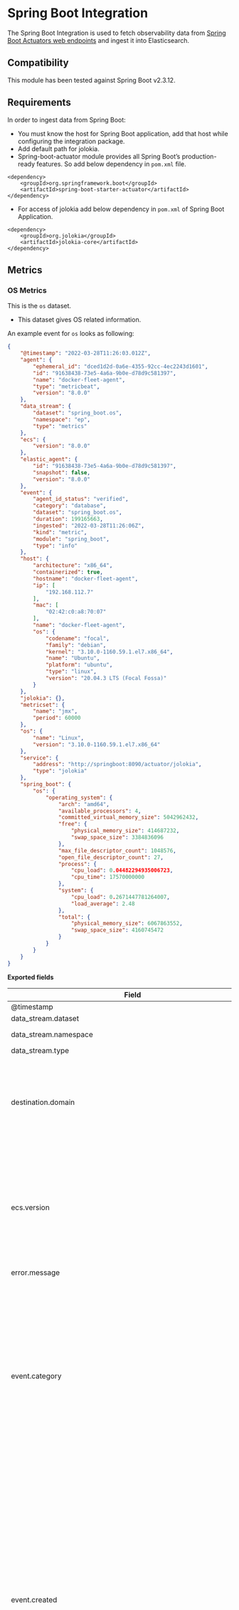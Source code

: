 # Spring Boot Integration

The Spring Boot Integration is used to fetch observability data from [Spring Boot Actuators web endpoints](https://docs.spring.io/spring-boot/docs/2.6.3/actuator-api/htmlsingle/) and ingest it into Elasticsearch.

## Compatibility

This module has been tested against Spring Boot v2.3.12.

## Requirements

In order to ingest data from Spring Boot:
- You must know the host for Spring Boot application, add that host while configuring the integration package.
- Add default path for jolokia.
- Spring-boot-actuator module provides all Spring Boot’s production-ready features. So add below dependency in `pom.xml` file.
```
<dependency>
    <groupId>org.springframework.boot</groupId>
    <artifactId>spring-boot-starter-actuator</artifactId>
</dependency>
```
- For access of jolokia add below dependency in `pom.xml` of Spring Boot Application.
```
<dependency>
	<groupId>org.jolokia</groupId>
	<artifactId>jolokia-core</artifactId>
</dependency>
```

## Metrics

### OS Metrics

This is the `os` dataset.

- This dataset gives OS related information.

An example event for `os` looks as following:

```json
{
    "@timestamp": "2022-03-28T11:26:03.012Z",
    "agent": {
        "ephemeral_id": "dced1d2d-0a6e-4355-92cc-4ec2243d1601",
        "id": "91638438-73e5-4a6a-9b0e-d78d9c581397",
        "name": "docker-fleet-agent",
        "type": "metricbeat",
        "version": "8.0.0"
    },
    "data_stream": {
        "dataset": "spring_boot.os",
        "namespace": "ep",
        "type": "metrics"
    },
    "ecs": {
        "version": "8.0.0"
    },
    "elastic_agent": {
        "id": "91638438-73e5-4a6a-9b0e-d78d9c581397",
        "snapshot": false,
        "version": "8.0.0"
    },
    "event": {
        "agent_id_status": "verified",
        "category": "database",
        "dataset": "spring_boot.os",
        "duration": 199165663,
        "ingested": "2022-03-28T11:26:06Z",
        "kind": "metric",
        "module": "spring_boot",
        "type": "info"
    },
    "host": {
        "architecture": "x86_64",
        "containerized": true,
        "hostname": "docker-fleet-agent",
        "ip": [
            "192.168.112.7"
        ],
        "mac": [
            "02:42:c0:a8:70:07"
        ],
        "name": "docker-fleet-agent",
        "os": {
            "codename": "focal",
            "family": "debian",
            "kernel": "3.10.0-1160.59.1.el7.x86_64",
            "name": "Ubuntu",
            "platform": "ubuntu",
            "type": "linux",
            "version": "20.04.3 LTS (Focal Fossa)"
        }
    },
    "jolokia": {},
    "metricset": {
        "name": "jmx",
        "period": 60000
    },
    "os": {
        "name": "Linux",
        "version": "3.10.0-1160.59.1.el7.x86_64"
    },
    "service": {
        "address": "http://springboot:8090/actuator/jolokia",
        "type": "jolokia"
    },
    "spring_boot": {
        "os": {
            "operating_system": {
                "arch": "amd64",
                "available_processors": 4,
                "committed_virtual_memory_size": 5042962432,
                "free": {
                    "physical_memory_size": 414687232,
                    "swap_space_size": 3384836096
                },
                "max_file_descriptor_count": 1048576,
                "open_file_descriptor_count": 27,
                "process": {
                    "cpu_load": 0.04482294935006723,
                    "cpu_time": 17570000000
                },
                "system": {
                    "cpu_load": 0.2671447781264007,
                    "load_average": 2.48
                },
                "total": {
                    "physical_memory_size": 6067863552,
                    "swap_space_size": 4160745472
                }
            }
        }
    }
}
```

**Exported fields**

| Field | Description | Type |
|---|---|---|
| @timestamp | Event timestamp. | date |
| data_stream.dataset | Data stream dataset. | constant_keyword |
| data_stream.namespace | Data stream namespace. | constant_keyword |
| data_stream.type | Data stream type. | constant_keyword |
| destination.domain | The domain name of the destination system. This value may be a host name, a fully qualified domain name, or another host naming format. The value may derive from the original event or be added from enrichment. | keyword |
| ecs.version | ECS version this event conforms to. `ecs.version` is a required field and must exist in all events. When querying across multiple indices -- which may conform to slightly different ECS versions -- this field lets integrations adjust to the schema version of the events. | keyword |
| error.message | Error message. | match_only_text |
| event.category | This is one of four ECS Categorization Fields, and indicates the second level in the ECS category hierarchy. `event.category` represents the "big buckets" of ECS categories. For example, filtering on `event.category:process` yields all events relating to process activity. This field is closely related to `event.type`, which is used as a subcategory. This field is an array. This will allow proper categorization of some events that fall in multiple categories. | keyword |
| event.created | event.created contains the date/time when the event was first read by an agent, or by your pipeline. This field is distinct from @timestamp in that @timestamp typically contain the time extracted from the original event. In most situations, these two timestamps will be slightly different. The difference can be used to calculate the delay between your source generating an event, and the time when your agent first processed it. This can be used to monitor your agent's or pipeline's ability to keep up with your event source. In case the two timestamps are identical, @timestamp should be used. | date |
| event.dataset | Name of the dataset. If an event source publishes more than one type of log or events (e.g. access log, error log), the dataset is used to specify which one the event comes from. It's recommended but not required to start the dataset name with the module name, followed by a dot, then the dataset name. | keyword |
| event.kind | This is one of four ECS Categorization Fields, and indicates the highest level in the ECS category hierarchy. `event.kind` gives high-level information about what type of information the event contains, without being specific to the contents of the event. For example, values of this field distinguish alert events from metric events. The value of this field can be used to inform how these kinds of events should be handled. They may warrant different retention, different access control, it may also help understand whether the data coming in at a regular interval or not. | keyword |
| event.module | Name of the module this data is coming from. If your monitoring agent supports the concept of modules or plugins to process events of a given source (e.g. Apache logs), `event.module` should contain the name of this module. | keyword |
| event.outcome | This is one of four ECS Categorization Fields, and indicates the lowest level in the ECS category hierarchy. `event.outcome` simply denotes whether the event represents a success or a failure from the perspective of the entity that produced the event. Note that when a single transaction is described in multiple events, each event may populate different values of `event.outcome`, according to their perspective. Also note that in the case of a compound event (a single event that contains multiple logical events), this field should be populated with the value that best captures the overall success or failure from the perspective of the event producer. Further note that not all events will have an associated outcome. For example, this field is generally not populated for metric events, events with `event.type:info`, or any events for which an outcome does not make logical sense. | keyword |
| file.path | Full path to the file, including the file name. It should include the drive letter, when appropriate. | keyword |
| http.request.method | HTTP request method. The value should retain its casing from the original event. For example, `GET`, `get`, and `GeT` are all considered valid values for this field. | keyword |
| http.request.referrer | Referrer for this HTTP request. | keyword |
| http.response.body.bytes | Size in bytes of the response body. | long |
| http.response.status_code | HTTP response status code. | long |
| http.version | HTTP version. | keyword |
| log.file.path | Full path to the log file this event came from, including the file name. It should include the drive letter, when appropriate. If the event wasn't read from a log file, do not populate this field. | keyword |
| log.level | Original log level of the log event. If the source of the event provides a log level or textual severity, this is the one that goes in `log.level`. If your source doesn't specify one, you may put your event transport's severity here (e.g. Syslog severity). Some examples are `warn`, `err`, `i`, `informational`. | keyword |
| message | For log events the message field contains the log message, optimized for viewing in a log viewer. For structured logs without an original message field, other fields can be concatenated to form a human-readable summary of the event. If multiple messages exist, they can be combined into one message. | match_only_text |
| os.name | Operating system name, without the version. | keyword |
| os.version | Operating system version as a raw string. | keyword |
| process.pid | Process id. | long |
| process.thread.id | Thread ID. | long |
| service.address | Address where data about this service was collected from. This should be a URI, network address (ipv4:port or [ipv6]:port) or a resource path (sockets). | keyword |
| service.type | The type of the service data is collected from. The type can be used to group and correlate logs and metrics from one service type. Example: If logs or metrics are collected from Elasticsearch, `service.type` would be `elasticsearch`. | keyword |
| source.address | Some event source addresses are defined ambiguously. The event will sometimes list an IP, a domain or a unix socket.  You should always store the raw address in the `.address` field. Then it should be duplicated to `.ip` or `.domain`, depending on which one it is. | keyword |
| source.as.number | Unique number allocated to the autonomous system. The autonomous system number (ASN) uniquely identifies each network on the Internet. | long |
| source.as.organization.name | Organization name. | keyword |
| source.domain | The domain name of the source system. This value may be a host name, a fully qualified domain name, or another host naming format. The value may derive from the original event or be added from enrichment. | keyword |
| source.geo.city_name | City name. | keyword |
| source.geo.continent_name | Name of the continent. | keyword |
| source.geo.country_iso_code | Country ISO code. | keyword |
| source.geo.country_name | Country name. | keyword |
| source.geo.location | Longitude and latitude. | geo_point |
| source.geo.region_iso_code | Region ISO code. | keyword |
| source.geo.region_name | Region name. | keyword |
| source.ip | IP address of the source (IPv4 or IPv6). | ip |
| spring_boot.os.operating_system.arch |  | keyword |
| spring_boot.os.operating_system.available_processors |  | long |
| spring_boot.os.operating_system.committed_virtual_memory_size |  | long |
| spring_boot.os.operating_system.free.physical_memory_size |  | long |
| spring_boot.os.operating_system.free.swap_space_size |  | long |
| spring_boot.os.operating_system.max_file_descriptor_count |  | long |
| spring_boot.os.operating_system.open_file_descriptor_count |  | long |
| spring_boot.os.operating_system.process.cpu_load |  | long |
| spring_boot.os.operating_system.process.cpu_time |  | long |
| spring_boot.os.operating_system.system.cpu_load |  | long |
| spring_boot.os.operating_system.system.load_average |  | long |
| spring_boot.os.operating_system.total.physical_memory_size |  | long |
| spring_boot.os.operating_system.total.swap_space_size |  | long |
| spring_boot.os.runtime.boot_class.path |  | keyword |
| spring_boot.os.runtime.boot_class.path_supported |  | boolean |
| spring_boot.os.runtime.class_path |  | keyword |
| spring_boot.os.runtime.library_path |  | keyword |
| spring_boot.os.runtime.management_spec_version |  | keyword |
| spring_boot.os.runtime.name |  | keyword |
| spring_boot.os.runtime.spec.name |  | keyword |
| spring_boot.os.runtime.spec.vendor |  | keyword |
| spring_boot.os.runtime.spec.version |  | keyword |
| spring_boot.os.runtime.start_time |  | long |
| spring_boot.os.runtime.system_properties.awt_toolkit |  | keyword |
| spring_boot.os.runtime.system_properties.catalina_base |  | keyword |
| spring_boot.os.runtime.system_properties.catalina_home |  | keyword |
| spring_boot.os.runtime.system_properties.catalina_use_naming |  | keyword |
| spring_boot.os.runtime.system_properties.file_encoding |  | keyword |
| spring_boot.os.runtime.system_properties.file_encoding_pkg |  | keyword |
| spring_boot.os.runtime.system_properties.file_separator |  | keyword |
| spring_boot.os.runtime.system_properties.java_awt_graphicsenv |  | keyword |
| spring_boot.os.runtime.system_properties.java_awt_headless |  | keyword |
| spring_boot.os.runtime.system_properties.java_awt_printerjob |  | keyword |
| spring_boot.os.runtime.system_properties.java_class_path |  | keyword |
| spring_boot.os.runtime.system_properties.java_class_version |  | keyword |
| spring_boot.os.runtime.system_properties.java_endorsed_dirs |  | keyword |
| spring_boot.os.runtime.system_properties.java_ext_dirs |  | keyword |
| spring_boot.os.runtime.system_properties.java_home |  | keyword |
| spring_boot.os.runtime.system_properties.java_io_tmpdir |  | keyword |
| spring_boot.os.runtime.system_properties.java_library_path |  | keyword |
| spring_boot.os.runtime.system_properties.java_protocol_handler_pkgs |  | keyword |
| spring_boot.os.runtime.system_properties.java_runtime_name |  | keyword |
| spring_boot.os.runtime.system_properties.java_runtime_version |  | keyword |
| spring_boot.os.runtime.system_properties.java_specification_name |  | keyword |
| spring_boot.os.runtime.system_properties.java_specification_vendor |  | keyword |
| spring_boot.os.runtime.system_properties.java_specification_version |  | keyword |
| spring_boot.os.runtime.system_properties.java_vendor |  | keyword |
| spring_boot.os.runtime.system_properties.java_vendor_url |  | keyword |
| spring_boot.os.runtime.system_properties.java_vendor_url_bug |  | keyword |
| spring_boot.os.runtime.system_properties.java_vendor_version |  | keyword |
| spring_boot.os.runtime.system_properties.java_version |  | keyword |
| spring_boot.os.runtime.system_properties.java_version_date |  | keyword |
| spring_boot.os.runtime.system_properties.java_vm_info |  | keyword |
| spring_boot.os.runtime.system_properties.java_vm_name |  | keyword |
| spring_boot.os.runtime.system_properties.java_vm_specification_name |  | keyword |
| spring_boot.os.runtime.system_properties.java_vm_specification_vendor |  | keyword |
| spring_boot.os.runtime.system_properties.java_vm_specification_version |  | keyword |
| spring_boot.os.runtime.system_properties.java_vm_vendor |  | keyword |
| spring_boot.os.runtime.system_properties.java_vm_version |  | keyword |
| spring_boot.os.runtime.system_properties.jdk_debug |  | keyword |
| spring_boot.os.runtime.system_properties.line_separator |  | keyword |
| spring_boot.os.runtime.system_properties.log_file |  | keyword |
| spring_boot.os.runtime.system_properties.os_arch |  | keyword |
| spring_boot.os.runtime.system_properties.os_name |  | keyword |
| spring_boot.os.runtime.system_properties.os_version |  | keyword |
| spring_boot.os.runtime.system_properties.path_separator |  | keyword |
| spring_boot.os.runtime.system_properties.pid |  | keyword |
| spring_boot.os.runtime.system_properties.spring_beaninfo_ignore |  | keyword |
| spring_boot.os.runtime.system_properties.sun_arch_data_model |  | keyword |
| spring_boot.os.runtime.system_properties.sun_boot_class_path |  | keyword |
| spring_boot.os.runtime.system_properties.sun_boot_library_path |  | keyword |
| spring_boot.os.runtime.system_properties.sun_cpu_endian |  | keyword |
| spring_boot.os.runtime.system_properties.sun_cpu_isalist |  | keyword |
| spring_boot.os.runtime.system_properties.sun_io_unicode_encoding |  | keyword |
| spring_boot.os.runtime.system_properties.sun_java_command |  | keyword |
| spring_boot.os.runtime.system_properties.sun_java_launcher |  | keyword |
| spring_boot.os.runtime.system_properties.sun_jnu_encoding |  | keyword |
| spring_boot.os.runtime.system_properties.sun_management_compiler |  | keyword |
| spring_boot.os.runtime.system_properties.sun_os_patch_level |  | keyword |
| spring_boot.os.runtime.system_properties.user_country |  | keyword |
| spring_boot.os.runtime.system_properties.user_dir |  | keyword |
| spring_boot.os.runtime.system_properties.user_home |  | keyword |
| spring_boot.os.runtime.system_properties.user_language |  | keyword |
| spring_boot.os.runtime.system_properties.user_name |  | keyword |
| spring_boot.os.runtime.system_properties.user_timezone |  | keyword |
| spring_boot.os.runtime.uptime |  | long |
| spring_boot.os.runtime.vm.name |  | keyword |
| spring_boot.os.runtime.vm.vendor |  | keyword |
| spring_boot.os.runtime.vm.version |  | keyword |
| tags | List of keywords used to tag each event. | keyword |
| tls.cipher | String indicating the cipher used during the current connection. | keyword |
| tls.version | Numeric part of the version parsed from the original string. | keyword |
| tls.version_protocol | Normalized lowercase protocol name parsed from original string. | keyword |
| url.domain | Domain of the url, such as "www.elastic.co". In some cases a URL may refer to an IP and/or port directly, without a domain name. In this case, the IP address would go to the `domain` field. If the URL contains a literal IPv6 address enclosed by `[` and `]` (IETF RFC 2732), the `[` and `]` characters should also be captured in the `domain` field. | keyword |
| url.extension | The field contains the file extension from the original request url, excluding the leading dot. The file extension is only set if it exists, as not every url has a file extension. The leading period must not be included. For example, the value must be "png", not ".png". Note that when the file name has multiple extensions (example.tar.gz), only the last one should be captured ("gz", not "tar.gz"). | keyword |
| url.original | Unmodified original url as seen in the event source. Note that in network monitoring, the observed URL may be a full URL, whereas in access logs, the URL is often just represented as a path. This field is meant to represent the URL as it was observed, complete or not. | wildcard |
| url.path | Path of the request, such as "/search". | wildcard |
| url.query | The query field describes the query string of the request, such as "q=elasticsearch". The `?` is excluded from the query string. If a URL contains no `?`, there is no query field. If there is a `?` but no query, the query field exists with an empty string. The `exists` query can be used to differentiate between the two cases. | keyword |
| user.name | Short name or login of the user. | keyword |
| user_agent.device.name | Name of the device. | keyword |
| user_agent.name | Name of the user agent. | keyword |
| user_agent.original | Unparsed user_agent string. | keyword |
| user_agent.os.full | Operating system name, including the version or code name. | keyword |
| user_agent.os.name | Operating system name, without the version. | keyword |
| user_agent.os.version | Operating system version as a raw string. | keyword |
| user_agent.version | Version of the user agent. | keyword |


### Threads Metrics

This is the `threads` dataset.

- This dataset gives details of threads.

An example event for `threads` looks as following:

```json
{
    "@timestamp": "2022-03-28T11:27:39.605Z",
    "agent": {
        "ephemeral_id": "f20f638a-566a-4317-9cd9-f5cf73973b99",
        "id": "91638438-73e5-4a6a-9b0e-d78d9c581397",
        "name": "docker-fleet-agent",
        "type": "metricbeat",
        "version": "8.0.0"
    },
    "data_stream": {
        "dataset": "spring_boot.threads",
        "namespace": "ep",
        "type": "metrics"
    },
    "ecs": {
        "version": "8.0.0"
    },
    "elastic_agent": {
        "id": "91638438-73e5-4a6a-9b0e-d78d9c581397",
        "snapshot": false,
        "version": "8.0.0"
    },
    "event": {
        "agent_id_status": "verified",
        "category": "database",
        "dataset": "spring_boot.threads",
        "duration": 97644083,
        "ingested": "2022-03-28T11:27:43Z",
        "kind": "metric",
        "module": "spring_boot",
        "type": "info"
    },
    "host": {
        "architecture": "x86_64",
        "containerized": true,
        "hostname": "docker-fleet-agent",
        "ip": [
            "192.168.112.7"
        ],
        "mac": [
            "02:42:c0:a8:70:07"
        ],
        "name": "docker-fleet-agent",
        "os": {
            "codename": "focal",
            "family": "debian",
            "kernel": "3.10.0-1160.59.1.el7.x86_64",
            "name": "Ubuntu",
            "platform": "ubuntu",
            "type": "linux",
            "version": "20.04.3 LTS (Focal Fossa)"
        }
    },
    "jolokia": {},
    "metricset": {
        "name": "jmx",
        "period": 60000
    },
    "service": {
        "address": "http://springboot:8090/actuator/jolokia",
        "type": "jolokia"
    },
    "spring_boot": {
        "threads": {
            "threading": {
                "current_thread": {
                    "allocated_bytes": 226144,
                    "cpu_time": 95404339,
                    "cpu_time_supported": true,
                    "user_time": 90000000
                },
                "daemon_thread_count": 16,
                "object_monitor_usage_supported": true,
                "peak_thread_count": 20,
                "synchronizer_usage_supported": true,
                "thread": {
                    "allocated_memory_enabled": true,
                    "allocated_memory_supported": true,
                    "contention_monitoring_enabled": false,
                    "contention_monitoring_supported": true,
                    "count": 20,
                    "cpu_time_enabled": true,
                    "cpu_time_supported": true
                },
                "total_started_thread_count": 23
            }
        }
    }
}
```


**Exported fields**

| Field | Description | Type |
|---|---|---|
| @timestamp | Event timestamp. | date |
| data_stream.dataset | Data stream dataset. | constant_keyword |
| data_stream.namespace | Data stream namespace. | constant_keyword |
| data_stream.type | Data stream type. | constant_keyword |
| destination.domain | The domain name of the destination system. This value may be a host name, a fully qualified domain name, or another host naming format. The value may derive from the original event or be added from enrichment. | keyword |
| ecs.version | ECS version this event conforms to. `ecs.version` is a required field and must exist in all events. When querying across multiple indices -- which may conform to slightly different ECS versions -- this field lets integrations adjust to the schema version of the events. | keyword |
| error.message | Error message. | match_only_text |
| event.category | This is one of four ECS Categorization Fields, and indicates the second level in the ECS category hierarchy. `event.category` represents the "big buckets" of ECS categories. For example, filtering on `event.category:process` yields all events relating to process activity. This field is closely related to `event.type`, which is used as a subcategory. This field is an array. This will allow proper categorization of some events that fall in multiple categories. | keyword |
| event.created | event.created contains the date/time when the event was first read by an agent, or by your pipeline. This field is distinct from @timestamp in that @timestamp typically contain the time extracted from the original event. In most situations, these two timestamps will be slightly different. The difference can be used to calculate the delay between your source generating an event, and the time when your agent first processed it. This can be used to monitor your agent's or pipeline's ability to keep up with your event source. In case the two timestamps are identical, @timestamp should be used. | date |
| event.dataset | Name of the dataset. If an event source publishes more than one type of log or events (e.g. access log, error log), the dataset is used to specify which one the event comes from. It's recommended but not required to start the dataset name with the module name, followed by a dot, then the dataset name. | keyword |
| event.kind | This is one of four ECS Categorization Fields, and indicates the highest level in the ECS category hierarchy. `event.kind` gives high-level information about what type of information the event contains, without being specific to the contents of the event. For example, values of this field distinguish alert events from metric events. The value of this field can be used to inform how these kinds of events should be handled. They may warrant different retention, different access control, it may also help understand whether the data coming in at a regular interval or not. | keyword |
| event.module | Name of the module this data is coming from. If your monitoring agent supports the concept of modules or plugins to process events of a given source (e.g. Apache logs), `event.module` should contain the name of this module. | keyword |
| event.outcome | This is one of four ECS Categorization Fields, and indicates the lowest level in the ECS category hierarchy. `event.outcome` simply denotes whether the event represents a success or a failure from the perspective of the entity that produced the event. Note that when a single transaction is described in multiple events, each event may populate different values of `event.outcome`, according to their perspective. Also note that in the case of a compound event (a single event that contains multiple logical events), this field should be populated with the value that best captures the overall success or failure from the perspective of the event producer. Further note that not all events will have an associated outcome. For example, this field is generally not populated for metric events, events with `event.type:info`, or any events for which an outcome does not make logical sense. | keyword |
| file.path | Full path to the file, including the file name. It should include the drive letter, when appropriate. | keyword |
| http.request.method | HTTP request method. The value should retain its casing from the original event. For example, `GET`, `get`, and `GeT` are all considered valid values for this field. | keyword |
| http.request.referrer | Referrer for this HTTP request. | keyword |
| http.response.body.bytes | Size in bytes of the response body. | long |
| http.response.status_code | HTTP response status code. | long |
| http.version | HTTP version. | keyword |
| log.file.path | Full path to the log file this event came from, including the file name. It should include the drive letter, when appropriate. If the event wasn't read from a log file, do not populate this field. | keyword |
| log.level | Original log level of the log event. If the source of the event provides a log level or textual severity, this is the one that goes in `log.level`. If your source doesn't specify one, you may put your event transport's severity here (e.g. Syslog severity). Some examples are `warn`, `err`, `i`, `informational`. | keyword |
| message | For log events the message field contains the log message, optimized for viewing in a log viewer. For structured logs without an original message field, other fields can be concatenated to form a human-readable summary of the event. If multiple messages exist, they can be combined into one message. | match_only_text |
| os.name | Operating system name, without the version. | keyword |
| os.version | Operating system version as a raw string. | keyword |
| process.pid | Process id. | long |
| process.thread.id | Thread ID. | long |
| service.address | Address where data about this service was collected from. This should be a URI, network address (ipv4:port or [ipv6]:port) or a resource path (sockets). | keyword |
| service.type | The type of the service data is collected from. The type can be used to group and correlate logs and metrics from one service type. Example: If logs or metrics are collected from Elasticsearch, `service.type` would be `elasticsearch`. | keyword |
| source.address | Some event source addresses are defined ambiguously. The event will sometimes list an IP, a domain or a unix socket.  You should always store the raw address in the `.address` field. Then it should be duplicated to `.ip` or `.domain`, depending on which one it is. | keyword |
| source.as.number | Unique number allocated to the autonomous system. The autonomous system number (ASN) uniquely identifies each network on the Internet. | long |
| source.as.organization.name | Organization name. | keyword |
| source.domain | The domain name of the source system. This value may be a host name, a fully qualified domain name, or another host naming format. The value may derive from the original event or be added from enrichment. | keyword |
| source.geo.city_name | City name. | keyword |
| source.geo.continent_name | Name of the continent. | keyword |
| source.geo.country_iso_code | Country ISO code. | keyword |
| source.geo.country_name | Country name. | keyword |
| source.geo.location | Longitude and latitude. | geo_point |
| source.geo.region_iso_code | Region ISO code. | keyword |
| source.geo.region_name | Region name. | keyword |
| source.ip | IP address of the source (IPv4 or IPv6). | ip |
| spring_boot.threads.threading.current_thread.allocated_bytes |  | double |
| spring_boot.threads.threading.current_thread.cpu_time |  | long |
| spring_boot.threads.threading.current_thread.cpu_time_supported |  | boolean |
| spring_boot.threads.threading.current_thread.user_time |  | long |
| spring_boot.threads.threading.daemon_thread_count |  | long |
| spring_boot.threads.threading.object_monitor_usage_supported |  | boolean |
| spring_boot.threads.threading.peak_thread_count |  | long |
| spring_boot.threads.threading.synchronizer_usage_supported |  | boolean |
| spring_boot.threads.threading.thread.allocated_memory_enabled |  | boolean |
| spring_boot.threads.threading.thread.allocated_memory_supported |  | boolean |
| spring_boot.threads.threading.thread.contention_monitoring_enabled |  | boolean |
| spring_boot.threads.threading.thread.contention_monitoring_supported |  | boolean |
| spring_boot.threads.threading.thread.count |  | long |
| spring_boot.threads.threading.thread.cpu_time_enabled |  | boolean |
| spring_boot.threads.threading.thread.cpu_time_supported |  | boolean |
| spring_boot.threads.threading.total_started_thread_count |  | long |
| tags | List of keywords used to tag each event. | keyword |
| tls.cipher | String indicating the cipher used during the current connection. | keyword |
| tls.version | Numeric part of the version parsed from the original string. | keyword |
| tls.version_protocol | Normalized lowercase protocol name parsed from original string. | keyword |
| url.domain | Domain of the url, such as "www.elastic.co". In some cases a URL may refer to an IP and/or port directly, without a domain name. In this case, the IP address would go to the `domain` field. If the URL contains a literal IPv6 address enclosed by `[` and `]` (IETF RFC 2732), the `[` and `]` characters should also be captured in the `domain` field. | keyword |
| url.extension | The field contains the file extension from the original request url, excluding the leading dot. The file extension is only set if it exists, as not every url has a file extension. The leading period must not be included. For example, the value must be "png", not ".png". Note that when the file name has multiple extensions (example.tar.gz), only the last one should be captured ("gz", not "tar.gz"). | keyword |
| url.original | Unmodified original url as seen in the event source. Note that in network monitoring, the observed URL may be a full URL, whereas in access logs, the URL is often just represented as a path. This field is meant to represent the URL as it was observed, complete or not. | wildcard |
| url.path | Path of the request, such as "/search". | wildcard |
| url.query | The query field describes the query string of the request, such as "q=elasticsearch". The `?` is excluded from the query string. If a URL contains no `?`, there is no query field. If there is a `?` but no query, the query field exists with an empty string. The `exists` query can be used to differentiate between the two cases. | keyword |
| user.name | Short name or login of the user. | keyword |
| user_agent.device.name | Name of the device. | keyword |
| user_agent.name | Name of the user agent. | keyword |
| user_agent.original | Unparsed user_agent string. | keyword |
| user_agent.os.full | Operating system name, including the version or code name. | keyword |
| user_agent.os.name | Operating system name, without the version. | keyword |
| user_agent.os.version | Operating system version as a raw string. | keyword |
| user_agent.version | Version of the user agent. | keyword |


### Server Metrics

This is the `server` dataset.

- This dataset gives information of Server.

An example event for `server` looks as following:

```json
{
    "@timestamp": "2022-03-28T11:26:51.895Z",
    "agent": {
        "ephemeral_id": "62781031-f23f-4439-862c-337fddf40679",
        "id": "91638438-73e5-4a6a-9b0e-d78d9c581397",
        "name": "docker-fleet-agent",
        "type": "metricbeat",
        "version": "8.0.0"
    },
    "data_stream": {
        "dataset": "spring_boot.server",
        "namespace": "ep",
        "type": "metrics"
    },
    "ecs": {
        "version": "8.0.0"
    },
    "elastic_agent": {
        "id": "91638438-73e5-4a6a-9b0e-d78d9c581397",
        "snapshot": false,
        "version": "8.0.0"
    },
    "event": {
        "agent_id_status": "verified",
        "dataset": "spring_boot.server",
        "duration": 102381358,
        "ingested": "2022-03-28T11:26:55Z",
        "kind": "metric",
        "module": "prometheus"
    },
    "host": {
        "architecture": "x86_64",
        "containerized": true,
        "hostname": "docker-fleet-agent",
        "ip": [
            "192.168.112.7"
        ],
        "mac": [
            "02:42:c0:a8:70:07"
        ],
        "name": "docker-fleet-agent",
        "os": {
            "codename": "focal",
            "family": "debian",
            "kernel": "3.10.0-1160.59.1.el7.x86_64",
            "name": "Ubuntu",
            "platform": "ubuntu",
            "type": "linux",
            "version": "20.04.3 LTS (Focal Fossa)"
        }
    },
    "metricset": {
        "period": 20000
    },
    "service": {
        "type": "spring_boot"
    },
    "spring_boot": {
        "server": {
            "labels": {
                "instance": "springboot:8090",
                "job": "prometheus",
                "level": "debug"
            },
            "metrics": {
                "logback_events_total": 0
            }
        }
    }
}
```

**Exported fields**

| Field | Description | Type |
|---|---|---|
| @timestamp | Event timestamp. | date |
| data_stream.dataset | Data stream dataset. | constant_keyword |
| data_stream.namespace | Data stream namespace. | constant_keyword |
| data_stream.type | Data stream type. | constant_keyword |
| ecs.version | ECS version this event conforms to. `ecs.version` is a required field and must exist in all events. When querying across multiple indices -- which may conform to slightly different ECS versions -- this field lets integrations adjust to the schema version of the events. | keyword |
| labels | Custom key/value pairs. Can be used to add meta information to events. Should not contain nested objects. All values are stored as keyword. Example: `docker` and `k8s` labels. | object |
| service.type | The type of the service data is collected from. The type can be used to group and correlate logs and metrics from one service type. Example: If logs or metrics are collected from Elasticsearch, `service.type` would be `elasticsearch`. | keyword |
| spring_boot.server.labels.action |  | keyword |
| spring_boot.server.labels.area |  | keyword |
| spring_boot.server.labels.cause |  | keyword |
| spring_boot.server.labels.exception |  | keyword |
| spring_boot.server.labels.id |  | keyword |
| spring_boot.server.labels.instance |  | keyword |
| spring_boot.server.labels.job |  | keyword |
| spring_boot.server.labels.level |  | keyword |
| spring_boot.server.labels.method |  | keyword |
| spring_boot.server.labels.outcome |  | keyword |
| spring_boot.server.labels.state |  | keyword |
| spring_boot.server.labels.status |  | keyword |
| spring_boot.server.labels.uri |  | keyword |
| spring_boot.server.metrics.http_server_requests_seconds.max |  | long |
| spring_boot.server.metrics.http_server_requests_seconds.sum |  | long |
| spring_boot.server.metrics.logback_events_total |  | long |
| spring_boot.server.metrics.process.cpu_usage |  | long |
| spring_boot.server.metrics.process.files.max_files |  | long |
| spring_boot.server.metrics.process.files.open_files |  | long |
| spring_boot.server.metrics.process.start_time_seconds |  | long |
| spring_boot.server.metrics.process.uptime_seconds |  | long |
| spring_boot.server.metrics.system.cpu.count |  | long |
| spring_boot.server.metrics.system.cpu.usage |  | long |
| spring_boot.server.metrics.system.load_average_1m |  | long |
| spring_boot.server.metrics.tomcat_sessions.active.current_sessions |  | long |
| spring_boot.server.metrics.tomcat_sessions.active.max_sessions |  | long |
| spring_boot.server.metrics.tomcat_sessions.alive_max_seconds |  | long |
| spring_boot.server.metrics.tomcat_sessions.created_sessions_total |  | long |
| spring_boot.server.metrics.tomcat_sessions.expired_sessions_total |  | long |
| spring_boot.server.metrics.tomcat_sessions.rejected_sessions_total |  | long |
| spring_boot.server.metrics.up |  | long |

